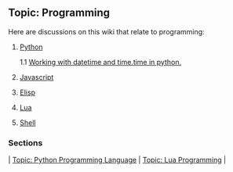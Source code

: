 ## Topic: Programming

Here are discussions on this wiki that relate to programming:

1. [Python](https://anoduck.github.io/wiki/python)

	1.1 [Working with datetime and time.time in python.](https://anoduck.github.io/wiki/datetime_and_time.time)

2. [Javascript](https://anoduck.github.io/wiki/javascript)

3. [Elisp](https://anoduck.github.io/wiki/elisp)

4. [Lua](https://anoduck.github.io/wiki/lua)

5. [Shell](https://anoduck.github.io/wiki/shell)

### Sections

| [Topic: Python Programming Language](python) | [Topic: Lua Programming](lua) |
